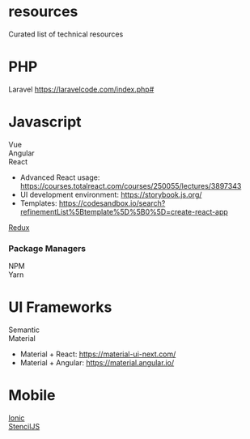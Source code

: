 # resources
Curated list of technical resources


# PHP

Laravel
https://laravelcode.com/index.php#

# Javascript 
Vue  
Angular  
React
* Advanced React usage: https://courses.totalreact.com/courses/250055/lectures/3897343
* UI development environment: https://storybook.js.org/
* Templates: https://codesandbox.io/search?refinementList%5Btemplate%5D%5B0%5D=create-react-app  

[Redux](https://redux.js.org/)

### Package Managers
NPM  
Yarn

# UI Frameworks
Semantic  
Material
* Material + React: https://material-ui-next.com/
* Material + Angular: https://material.angular.io/

# Mobile
[Ionic](https://ionicframework.com/)  
[StencilJS](https://stenciljs.com)
